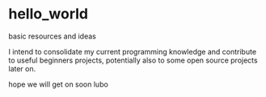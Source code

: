 # hello_world
basic resources and ideas

I intend to consolidate my current programming knowledge
and contribute to useful beginners projects, 
potentially also to some open source projects later on.

hope we will get on soon
lubo
